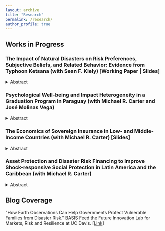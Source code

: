```yaml
---
layout: archive
title: "Research"
permalink: /research/
author_profile: true
---
```


## Works in Progress

### The Impact of Natural Disasters on Risk Preferences, Subjective Beliefs, and Related Behavior: Evidence from Typhoon Ketsana (with Sean F. Kiely) [Working Paper | Slides]

<details>
<summary>Abstract</summary>
<br>
We study how individuals' risk preferences, subjective beliefs about future shocks, and related behavior change following a natural disaster. We focus on the impact of Typhoon Ketsana in 2009—one of the most devastating storms to hit Southeast Asia in recent times. Our analysis reveals that individuals who were affected by the typhoon become more risk averse a year after landfall. This effect persists up to four years later. We base our findings on household-level panel data from Vietnam and a difference-in-differences strategy with a continuous treatment variable that exploits variation in the intensity of the typhoon. We conclude that a standard deviation (SD) increase in excess rainfall during the typhoon leads to a 0.23 SD increase in risk averseness one year after landfall, and a 0.24 SD increase four years after landfall. Moreover, individuals exposed to higher excess rainfall are more likely to believe that storms will not transpire in the following five years or will occur with reduced frequency. This result supports the view that the main observed effects on risk preferences indeed reflect updated risk attitudes, rather than changes in the subjective probability structure assigned to the occurrence of storms. Finally, we show that individuals exposed to the typhoon increase their insurance purchasing in the long term. Our paper contributes to the literature that empirically documents how negative shocks may alter risk preferences and helps illuminate the way climate-related hazards can induce changes in the attitudes and economic behavior of individuals.
</details>

### Psychological Well-being and Impact Heterogeneity in a Graduation Program in Paraguay (with Michael R. Carter and José Molinas Vega)

<details>
<summary>Abstract</summary>
<br>
Multifaceted graduation programs modeled after BRAC’s seminal approach aim to reduce poverty by building up physical productive assets and intangible business and life skills. Research on these programs has shown that they generally result in positive average treatment effects across various economic variables, though these results obscure sizeable heterogeneity. This paper studies the heterogeneous impacts of a graduation program and examines psychological well-being as both an outcome affected by the program and as a source of heterogeneity. We exploit a randomized controlled trial with a staggered rollout and a saturation design of a graduation program implemented by the government of Paraguay. Midline results reveal positive effects of the program on income, assets, but no effects on savings. Impacts vary widely across the distribution of participants, with only the top half of the most benefitted participants experiencing a statistically significant increase in income, and the top quartile most benefitted participant experiencing increases in assets four times the size of those in the bottom quartile, according to conditional quantile treatment estimates. Additionally, we find that the program leads to an increase in the number of respondents who report moderate to severe symptoms of depression. The presence of such symptoms at baseline emerges as a key source of impact heterogeneity, with participants who had more severe initial symptoms seeing no statistically significant increase in income and an increase in assets only half the size of those with fewer initial symptoms. The paper discusses what these findings imply for designing and implementing graduation programs in a cost-effective manner.
</details>

### The Economics of Sovereign Insurance in Low- and Middle-Income Countries (with Michael R. Carter) [Slides]

<details>
<summary>Abstract</summary>
<br>
The increased frequency and severity of natural disasters has spawned the emergence of new tools for disaster risk finance, including sovereign index insurance contracts that provide governments with budgetary support for the costs of infrastructure replacement and excess social protection payments that accumulate in the wake hurricanes and droughts. While there are multiple considerations that go into determining when such contracts are warranted, here we focus core economic considerations: when does the protection offered by such sovereign contracts make good, public finance sense? To answer this question, we propose two conceptual metrics: One is based on minimizing the economic cost of meeting disaster-induced excess budgetary expenditures. The second is based on maximizing social welfare given a fixed government budget. We then illustrate the use of these concepts using data from Kenya and analyzing the efficacy of using an example parametric sovereign risk contract developed to meet Kenya’s excess social protection needs that are caused by drought events in the rangeland areas. While we stress that the benchmark data available to evaluate the contract are imperfect, we find that the proposed contract performs better under both metrics than a go-it-alone (no insurance) policy, even when we assume commercial mark-up rates on the insurance. We also find that the proposed contract falls well short of what a perfect parametric contract could achieve, suggesting the importance of quality assessment methodologies to compare alternative options. Overall, we propose a methodology that allows comparing the performances of different sovereign-level parametric insurance contracts and setting up a minimum quality threshold.
</details>

### Asset Protection and Disaster Risk Financing to Improve Shock-responsive Social Protection in Latin America and the Caribbean (with Michael R. Carter)

<details>
<summary>Abstract</summary>
<br>
In Latin America and the Caribbean (LAC), the poorest and most vulnerable households largely engage in informal work/self-employment and are beyond the reach of conventional income maintenance programs that provide shock-responsive social protection for the formally employed. While the poorest households sometimes benefit from conditional cash transfers and economic inclusion asset building programs, making these programs shock-responsive requires recognizing these households as active economic actors who need to build and protect the assets that are key to their livelihood and resilience. Although there has been some progress toward making cash transfer schemes shock-responsive, we argue that effective social protection for this population must extend beyond scalable cash payments and offer customizable asset protection schemes tailored to individual asset exposure. The payoffs to such schemes could be substantial in terms of improved asset accumulation incentives and long-term poverty reduction and resilience. These schemes could leverage parametric disaster risk financing instruments of the sort already present in the region to provide predictable, reliable, and customizable support to the target population. In addition to our core argument concerning the protection of the poorest in LAC, we also consider the role of parametric or index insurance products in underwriting scalable social protection obligations of governments. Our analysis suggests a cautionary perspective on the conventional logic about the important role that parametric insurance products can play as a form of stochastic government support. We show that the degree of reliance on these products depends critically on the reliability of the underlying parametric index. This point is especially important given our emphasis on the necessity of reliable social protection programs that enhance and sustain asset building and protection for the poorest.
</details>

## Blog Coverage

"How Earth Observations Can Help Governments Protect Vulnerable Families from Disaster Risk." BASIS Feed the Future Innovation Lab for Markets, Risk and Resilience at UC Davis. [[Link](https://basis.ucdavis.edu/news/how-earth-observations-can-help-governments-protect-vulnerable-families-disaster-risk)]

